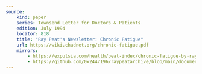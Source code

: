 ```yaml
---
source:
    kind: paper
    series: Townsend Letter for Doctors & Patients
    edition: July 1994
    locator: 818
    title: "Ray Peat's Newsletter: Chronic Fatigue"
    url: https://wiki.chadnet.org/chronic-fatigue.pdf
    mirrors:
        - https://expulsia.com/health/peat-index/chronic-fatigue-by-ray-peat.pdf
        - https://github.com/0x2447196/raypeatarchive/blob/main/documents/newsletters/chronic-fatigue.txt
---
```

